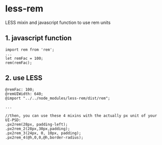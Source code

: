 # less-rem
LESS mixin and javascript function to use rem units


## 1. javascript function

```
import rem from 'rem';
...
let remFac = 100;
rem(remFac);
```

## 2. use LESS

```
@remFac: 100;
@remUIWidth: 640;
@import "../../node_modules/less-rem/dist/rem";

...

//then, you can use these 4 mixins with the actually px unit of your UI-PSD:
.px2rem(28px, padding-left);
.px2rem_2(28px,30px,padding);
.px2rem_3(24px, 0, 10px, padding);
.px2rem_4(@h,0,0,@h,border-radius);
```

